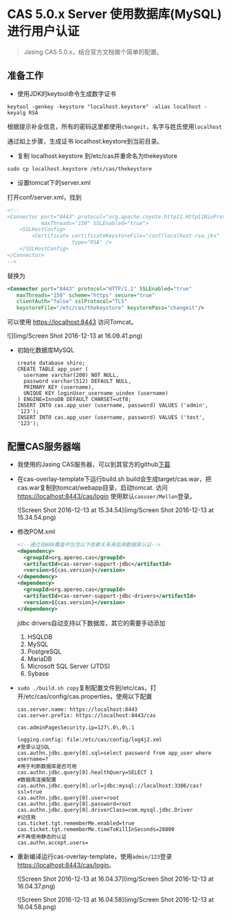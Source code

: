 # CAS 5.0.x Server 使用数据库(MySQL)进行用户认证

> Jasing CAS 5.0.x，结合官方文档做个简单的配置。

## 准备工作

- 使用JDK的keytool命令生成数字证书

`keytool -genkey -keystore "localhost.keystore" -alias localhost -keyalg RSA`

根据提示补全信息，所有的密码这里都使用`changeit`，名字与姓氏使用`localhost`

通过如上步骤，生成证书 localhost.keystore到当前目录。

- 复制 localhost.keystore 到/etc/cas并重命名为thekeystore

`sudo cp localhost.keystore /etc/cas/thekeystore`

- 设置tomcat下的server.xml

打开conf/server.xml，找到

```xml
<!--
<Connector port="8443" protocol="org.apache.coyote.http11.Http11NioProtocol"
           maxThreads="150" SSLEnabled="true">
    <SSLHostConfig>
        <Certificate certificateKeystoreFile="conf/localhost-rsa.jks"
                     type="RSA" />
    </SSLHostConfig>
</Connector>
-->
```


替换为

```xml
<Connector port="8443" protocol="HTTP/1.1" SSLEnabled="true"
   maxThreads="150" scheme="https" secure="true"
   clientAuth="false" sslProtocol="TLS"
   keystoreFile="/etc/cas/thekeystore" keystorePass="changeit"/>
```


可以使用 [https://localhost:8443](https://localhost:8443) 访问Tomcat。

![](img/Screen Shot 2016-12-13 at 16.09.41.png)

- 初始化数据库MySQL

  ```mysql
  create database shiro;
  CREATE TABLE app_user (
    username varchar(200) NOT NULL,
    password varchar(512) DEFAULT NULL,
    PRIMARY KEY (username),
    UNIQUE KEY loginUser_username_uindex (username)
  ) ENGINE=InnoDB DEFAULT CHARSET=utf8;
  INSERT INTO cas.app_user (username, password) VALUES ('admin', '123');
  INSERT INTO cas.app_user (username, password) VALUES ('test', '123');
  ```

## 配置CAS服务器端

- 我使用的Jasing CAS服务器，可以到其官方的github[下载](https://github.com/apereo/cas-overlay-template.git)

- 在cas-overlay-template下运行build.sh build会生成target/cas.war，把cas.war复制到tomcat/webapp目录，启动tomcat. 访问[https://localhost:8443/cas/login](https://localhost:8443/cas/login) 使用默认`casuser/Mellon`登录。

  ![Screen Shot 2016-12-13 at 15.34.54](img/Screen Shot 2016-12-13 at 15.34.54.png)

- 修改POM.xml 

  ```xml
  <!--通过在WAR覆盖中包含以下依赖关系来启用数据库认证-->
  <dependency>
  	<groupId>org.apereo.cas</groupId>
  	<artifactId>cas-server-support-jdbc</artifactId>
  	<version>${cas.version}</version>
  </dependency>
  <dependency>
  	<groupId>org.apereo.cas</groupId>
  	<artifactId>cas-server-support-jdbc-drivers</artifactId>
  	<version>${cas.version}</version>
  </dependency>
  ```

  jdbc drivers自动支持以下数据库，其它的需要手动添加

  1. HSQLDB
  2. MySQL
  3. PostgreSQL
  4. MariaDB
  5. Microsoft SQL Server (JTDS)
  6. Sybase

- `sudo ./build.sh copy`复制配置文件到/etc/cas，打开/etc/cas/config/cas.properties，使用以下配置

  ```properties
  cas.server.name: https://localhost:8443
  cas.server.prefix: https://localhost:8443/cas

  cas.adminPagesSecurity.ip=127\.0\.0\.1

  logging.config: file:/etc/cas/config/log4j2.xml
  #登录认证SQL
  cas.authn.jdbc.query[0].sql=select password from app_user where username=?
  #用于判断数据库是否可用
  cas.authn.jdbc.query[0].healthQuery=SELECT 1
  #数据库连接配置
  cas.authn.jdbc.query[0].url=jdbc:mysql://localhost:3306/cas?ssl=true
  cas.authn.jdbc.query[0].user=root
  cas.authn.jdbc.query[0].password=root
  cas.authn.jdbc.query[0].driverClass=com.mysql.jdbc.Driver
  #记住我
  cas.ticket.tgt.rememberMe.enabled=true
  cas.ticket.tgt.rememberMe.timeToKillInSeconds=28800
  #不再使用静态的认证
  cas.authn.accept.users=
  ```

- 重新编译运行cas-overlay-template，使用`admin/123`登录[https://localhost:8443/cas/login](https://localhost:8443/cas/login)。

  ![Screen Shot 2016-12-13 at 16.04.37](img/Screen Shot 2016-12-13 at 16.04.37.png)

  ![Screen Shot 2016-12-13 at 16.04.58](img/Screen Shot 2016-12-13 at 16.04.58.png)

  ​









